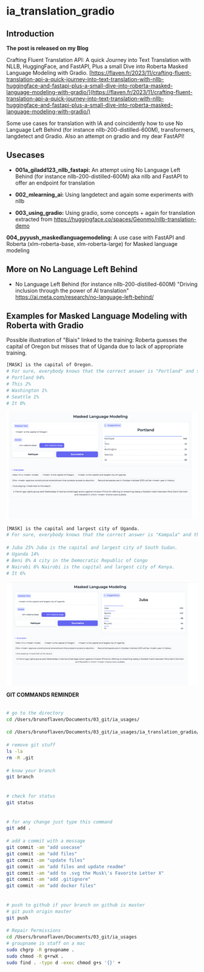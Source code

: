 # ia_translation_gradio


## Introduction

**The post is released on my Blog**

Crafting Fluent Translation API: A quick Journey into Text Translation with NLLB, HuggingFace, and FastAPI, Plus a small Dive into Roberta Masked Language Modeling with Gradio. [https://flaven.fr/2023/11/crafting-fluent-translation-api-a-quick-journey-into-text-translation-with-nllb-huggingface-and-fastapi-plus-a-small-dive-into-roberta-masked-language-modeling-with-gradio/](https://flaven.fr/2023/11/crafting-fluent-translation-api-a-quick-journey-into-text-translation-with-nllb-huggingface-and-fastapi-plus-a-small-dive-into-roberta-masked-language-modeling-with-gradio/)


Some use cases for translation with IA and coincidently how to use No Language Left Behind (for instance nllb-200-distilled-600M), transformers, langdetect and Gradio. Also an attempt on gradio and my dear FastAPI!


## Usecases

- **001a_giladd123_nllb_fastapi:** 
An attempt using No Language Left Behind (for instance nllb-200-distilled-600M) aka nllb and FastAPI to offer an endpoint for translation
    
- **002_mlearning_ai:** 
Using langdetect and again some experiments with nllb
    
- **003_using_gradio:**
Using gradio, some concepts + again for translation extracted from https://huggingface.co/spaces/Geonmo/nllb-translation-demo
    

**004_pyyush_maskedlanguagemodeling:**
A use case with FastAPI and Roberta (xlm-roberta-base, xlm-roberta-large) for Masked language modeling


## More on No Language Left Behind

- No Language Left Behind (for instance nllb-200-distilled-600M) "Driving inclusion through the power of AI translation"
https://ai.meta.com/research/no-language-left-behind/


## Examples for Masked Language Modeling with Roberta with Gradio

Possible illustration of "Biais" linked to the training: Roberta guesses the capital of Oregon but misses that of Uganda due to lack of appropriate training.

```bash
[MASK] is the capital of Oregon.
# For sure, everybody knows that the correct answer is "Portland" and the probability to have "Portland" as a proposition is close to one!
# Portland 94%
# This 2%
# Washington 1%
# Seattle 1%
# It 0%
```


![MASK is the capital of Oregon - Examples for Masked Language Modeling with Roberta with Gradio](https://github.com/bflaven/ia_usages/blob/main/ia_translation_gradio/gradio_Masked_Language_Modeling_oregon.png)

```bash
[MASK] is the capital and largest city of Uganda.
# For sure, everybody knows that the correct answer is "Kampala" and the probability to have "Kampala" as a proposition is not even in the propositions!

# Juba 25% Juba is the capital and largest city of South Sudan. 
# Uganda 14%
# Beni 8% A city in the Democratic Republic of Congo
# Nairobi 6% Nairobi is the capital and largest city of Kenya.
# It 6%
```

![MASK is the capital and largest city of Uganda - Examples for Masked Language Modeling with Roberta with Gradio](ia_translation_gradio/gradio_Masked_Language_Modeling_uganda.png)



**GIT COMMANDS REMINDER**

```bash

# go to the directory
cd /Users/brunoflaven/Documents/03_git/ia_usages/

cd /Users/brunoflaven/Documents/03_git/ia_usages/ia_translation_gradio/004_pyyush_maskedlanguagemodeling

# remove git stuff
ls -la
rm -R .git

# know your branch
git branch


# check for status
git status


# for any change just type this command
git add .

# add a commit with a message
git commit -am "add usecase"
git commit -am "add files"
git commit -am "update files"
git commit -am "add files and update readme"
git commit -am "add to .svg the Musk\'s Favorite Letter X"
git commit -am "add .gitignore"
git commit -am "add docker files"


# push to github if your branch on github is master
# git push origin master
git push

# Repair Permissions
cd /Users/brunoflaven/Documents/03_git/ia_usages
# groupname is staff on a mac
sudo chgrp -R groupname .
sudo chmod -R g+rwX .
sudo find . -type d -exec chmod g+s '{}' +




```
